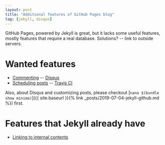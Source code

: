 ```yaml
---
layout: post
title: "Additional features of GitHub Pages blog"
tag: [jekyll, disqus]
---
```


GitHub Pages, powered by Jekyll is great, but it lacks some useful features, mostly features that require a real database. Solutions? -- link to outside servers.

# Wanted features

- [Commenting](https://disqus.com/admin/install/platforms/jekyll/) -- [Disqus](https://disqus.com/)
- [Scheduling posts](https://shot511.github.io/2018-12-03-how-to-schedule-posts-with-jekyll/) -- [Travis CI](https://travis-ci.org/)

Also, about Disqus and customizing posts, please checkout [`nano $(bundle show minima)`]({{ site.baseurl }}{% link _posts/2019-07-04-jekyll-github.md %}) first.

# Features that Jekyll already have

- [Linking to internal contents](https://stackoverflow.com/questions/4629675/jekyll-markdown-internal-links)
